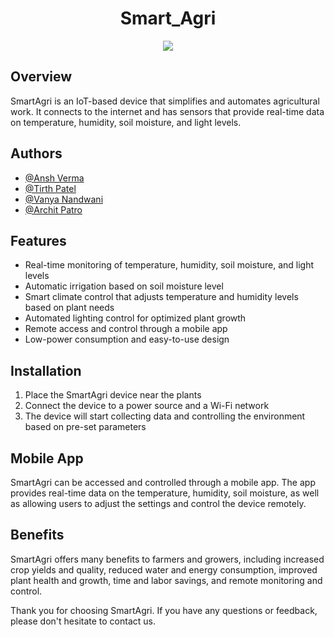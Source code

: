<h1 align = "center"> Smart_Agri </h1>
<p align="center">
 <img src="https://user-images.githubusercontent.com/71590944/111881788-33353b80-89d8-11eb-9db1-746eba087b05.png" ><br>
 <img src=""><br>
</p>

## Overview
SmartAgri is an IoT-based device that simplifies and automates agricultural work. It connects to the internet and has sensors that provide real-time data on temperature, humidity, soil moisture, and light levels. 

## Authors
- [@Ansh Verma](https://github.com/anshverma1612)
- [@Tirth Patel]()
- [@Vanya Nandwani](https://github.com/vannyyyaaa)
- [@Archit Patro](https://github.com/Archit-Patro)

## Features
- Real-time monitoring of temperature, humidity, soil moisture, and light levels
- Automatic irrigation based on soil moisture level
- Smart climate control that adjusts temperature and humidity levels based on plant needs
- Automated lighting control for optimized plant growth
- Remote access and control through a mobile app
- Low-power consumption and easy-to-use design

## Installation
1. Place the SmartAgri device near the plants
2. Connect the device to a power source and a Wi-Fi network
3. The device will start collecting data and controlling the environment based on pre-set parameters

## Mobile App
SmartAgri can be accessed and controlled through a mobile app. The app provides real-time data on the temperature, humidity, soil moisture, as well as allowing users to adjust the settings and control the device remotely.

## Benefits
SmartAgri offers many benefits to farmers and growers, including increased crop yields and quality, reduced water and energy consumption, improved plant health and growth, time and labor savings, and remote monitoring and control.

Thank you for choosing SmartAgri. If you have any questions or feedback, please don't hesitate to contact us.
